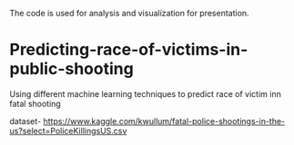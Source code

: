 The code is used for analysis and visualization for presentation.

# Predicting-race-of-victims-in-public-shooting
Using different machine learning techniques to predict race of victim inn fatal shooting

dataset- https://www.kaggle.com/kwullum/fatal-police-shootings-in-the-us?select=PoliceKillingsUS.csv



